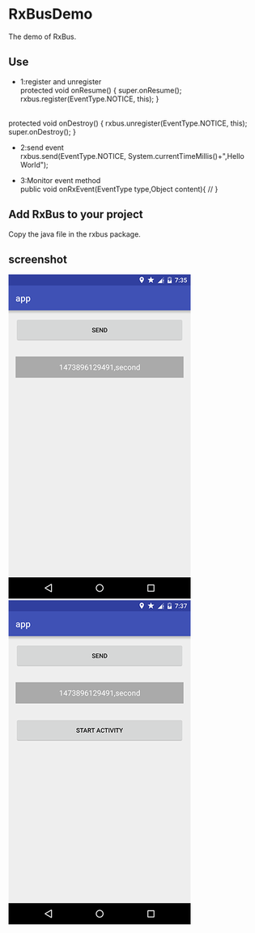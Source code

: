 RxBusDemo
=
The demo of RxBus.

Use
-
* 1:register and unregister<br/>
protected void onResume() {
    super.onResume();
    rxbus.register(EventType.NOTICE, this);
}
<br/>
protected void onDestroy() {
    rxbus.unregister(EventType.NOTICE, this);
    super.onDestroy();
}

* 2:send event<br/>
rxbus.send(EventType.NOTICE, System.currentTimeMillis()+",Hello World");

* 3:Monitor event method<br/>
public void onRxEvent(EventType type,Object content){
    // 
}

Add RxBus to your project
-
Copy the java file in the rxbus package.

screenshot
-
![](images/sec.png)
![](images/main.png)
